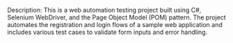 Description:
This is a web automation testing project built using C#, Selenium WebDriver, and the Page Object Model (POM) pattern. The project automates the registration and login flows of a sample web application and includes various test cases to validate form inputs and error handling.
